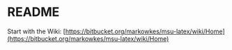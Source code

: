 # README #

Start with the Wiki: [https://bitbucket.org/markowkes/msu-latex/wiki/Home](https://bitbucket.org/markowkes/msu-latex/wiki/Home)